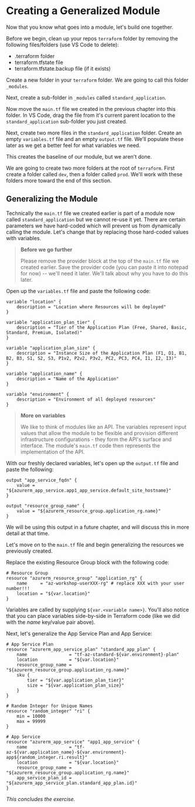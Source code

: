 # Creating a Generalized Module

Now that you know what goes into a module, let's build one together.

Before we begin, clean up your repos `terraform` folder by removing the following files/folders (use VS Code to delete):
- .terraform folder
- terraform.tfstate file
- terraform.tfstate.backup file (if it exists)

Create a new folder in your `terraform` folder. We are going to call this folder `_modules`. 

Next, create a sub-folder in `_modules` called `standard_application`. 

Now move the `main.tf` file we created in the previous chapter into this folder. In VS Code, drag the file from it's current parent location to the `standard_application` sub-folder you just created.

Next, create two more files in the `standard_application` folder. Create an empty `variables.tf` file and an empty `output.tf` file. We'll populate these later as we get a better feel for what variables we need.

This creates the baseline of our module, but we aren't done. 

We are going to create two more folders at the root of `terraform`. First create a folder called `dev`, then a folder called `prod`. We'll work with these folders more toward the end of this section.

## Generalizing the Module

Technically the `main.tf` file we created earlier is part of a module now called `standard_application` but we cannot re-use it yet. There are certain parameters we have hard-coded which will prevent us from dynamically calling the module. Let's change that by replacing those hard-coded values with variables.

> **Before we go further**
>
> Please remove the provider block at the top of the `main.tf` file we created earlier. Save the provider code (you can paste it into notepad for now) -- we'll need it later. We'll talk about why you have to do this later. 

Open up the `variables.tf` file and paste the following code:

```
variable "location" {
    description = "Location where Resources will be deployed"
}

variable "application_plan_tier" {
    description = "Tier of the Application Plan (Free, Shared, Basic, Standard, Premium, Isolated)"
}

variable "application_plan_size" {
    description = "Instance Size of the Application Plan (F1, D1, B1, B2, B3, S1, S2, S3, P1v2, P2v2, P3v2, PC2, PC3, PC4, I1, I2, I3)"
}

variable "application_name" {
    description = "Name of the Application"
}

variable "environment" {
    description = "Environment of all deployed resources"
}
```

>**More on variables**
>
> We like to think of modules like an API. The variables represent input values that allow the module to be flexible and provision different infrastructure configurations - they form the API's surface and interface. The module's `main.tf` code then represents the implementation of the API. 

With our freshly declared variables, let's open up the `output.tf` file and paste the following:

```
output "app_service_fqdn" {
    value = "${azurerm_app_service.app1_app_service.default_site_hostname}"
}

output "resource_group_name" {
    value = "${azurerm_resource_group.application_rg.name}"
}
```

We will be using this output in a future chapter, and will discuss this in more detail at that time.

Let's move on to the `main.tf` file and begin generalizing the resources we previously created.

Replace the existing Resource Group block with the following code:

```
# Resource Group
resource "azurerm_resource_group" "application_rg" {
    name     = "az-workshop-userXXX-rg" # replace XXX with your user number!!!
    location = "${var.location}"
}
```

Variables are called by supplying `${var.<variable name>}`. You'll also notice that you can place variables side-by-side in Terraform code (like we did with the *name* key/value pair above).

Next, let's generalize the App Service Plan and App Service:

```
# App Service Plan
resource "azurerm_app_service_plan" "standard_app_plan" {
    name                = "tf-az-standard-${var.environment}-plan"
    location            = "${var.location}"
    resource_group_name = "${azurerm_resource_group.application_rg.name}"
    sku {
        tier = "${var.application_plan_tier}"
        size = "${var.application_plan_size}"
    }
}

# Random Integer for Unique Names
resource "random_integer" "ri" {
    min = 10000
    max = 99999
}

# App Service
resource "azurerm_app_service" "app1_app_service" {
    name                = "tf-az-${var.application_name}-${var.environment}-app${random_integer.ri.result}"
    location            = "${var.location}"
    resource_group_name = "${azurerm_resource_group.application_rg.name}"
    app_service_plan_id = "${azurerm_app_service_plan.standard_app_plan.id}"
}
```

_This concludes the exercise._
